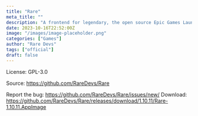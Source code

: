 ```yaml
---
title: "Rare"
meta_title: ""
description: "A frontend for legendary, the open source Epic Games Launcher alternative"
date: 2023-10-16T22:52:00Z
image: "/images/image-placeholder.png"
categories: ["Games"]
author: "Rare Devs"
tags: ["official"]
draft: false
---
```


License: GPL-3.0

Source: https://github.com/RareDevs/Rare

Report the bug: https://github.com/RareDevs/Rare/issues/new/
Download: https://github.com/RareDevs/Rare/releases/download/1.10.11/Rare-1.10.11.AppImage
